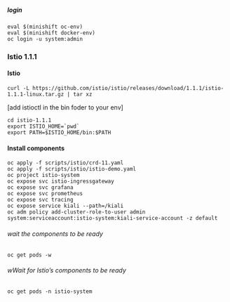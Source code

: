 ##### login
```console 
eval $(minishift oc-env) 
eval $(minishift docker-env)
oc login -u system:admin
```

### Istio 1.1.1
#### Istio
```console 
curl -L https://github.com/istio/istio/releases/download/1.1.1/istio-1.1.1-linux.tar.gz | tar xz
```
[add istioctl in the bin foder to your env]
```console 
cd istio-1.1.1
export ISTIO_HOME=`pwd`
export PATH=$ISTIO_HOME/bin:$PATH
```


#### Install components
```console 
oc apply -f scripts/istio/crd-11.yaml
oc apply -f scripts/istio/istio-demo.yaml
oc project istio-system
oc expose svc istio-ingressgateway
oc expose svc grafana
oc expose svc prometheus
oc expose svc tracing
oc expose service kiali --path=/kiali
oc adm policy add-cluster-role-to-user admin system:serviceaccount:istio-system:kiali-service-account -z default
```


###### wait the components to be ready
```console 
oc get pods -w
```


###### wWait for Istio’s components to be ready
```console 
oc get pods -n istio-system
```
